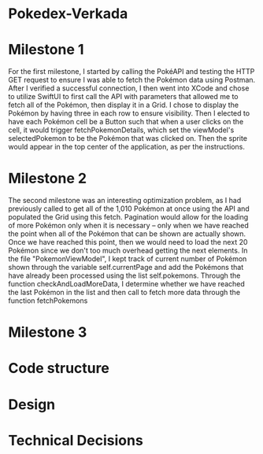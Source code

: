 # Pokedex-Verkada

# Milestone 1
For the first milestone, I started by calling the PokéAPI and testing the HTTP GET request to ensure I was able to fetch the Pokémon data using Postman. After I verified a successful connection, I then went into XCode and chose to utilize SwiftUI to first call the API with parameters that allowed me to fetch all of the Pokémon, then display it in a Grid. I chose to display the Pokémon by having three in each row to ensure visibility. Then I elected to have each Pokémon cell be a Button such that when a user clicks on the cell, it would trigger fetchPokemonDetails, which set the viewModel's selectedPokemon to be the Pokémon that was clicked on. Then the sprite would appear in the top center of the application, as per the instructions.

# Milestone 2
The second milestone was an interesting optimization problem, as I had previously called to get all of the 1,010 Pokémon at once using the API and populated the Grid using this fetch. Pagination would allow for the loading of more Pokémon only when it is necessary – only when we have reached the point when all of the Pokémon that can be shown are actually shown. Once we have reached this point, then we would need to load the next 20 Pokémon since we don't too much overhead getting the next elements. In the file "PokemonViewModel", I kept track of current number of Pokémon shown through the variable self.currentPage and add the Pokémons that have already been processed using the list self.pokemons. Through the function checkAndLoadMoreData, I determine whether we have reached the last Pokémon in the list and then call to fetch more data through the function fetchPokemons

# Milestone 3

# Code structure

# Design

# Technical Decisions
